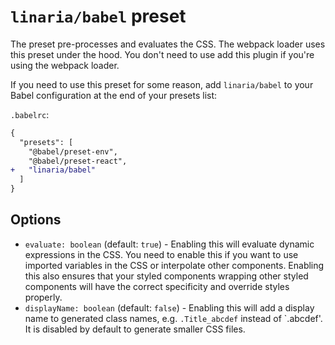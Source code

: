 # `linaria/babel` preset

The preset pre-processes and evaluates the CSS. The webpack loader uses this preset under the hood. You don't need to use add this plugin if you're using the webpack loader.

If you need to use this preset for some reason, add `linaria/babel` to your Babel configuration at the end of your presets list:

`.babelrc`:

```diff
{
  "presets": [
    "@babel/preset-env",
    "@babel/preset-react",
+   "linaria/babel"
  ]
}
```

## Options

* `evaluate: boolean` (default: `true`) - Enabling this will evaluate dynamic expressions in the CSS. You need to enable this if you want to use imported variables in the CSS or interpolate other components. Enabling this also ensures that your styled components wrapping other styled components will have the correct specificity and override styles properly.
* `displayName: boolean` (default: `false`) - Enabling this will add a display name to generated class names, e.g. `.Title_abcdef` instead of `.abcdef'. It is disabled by default to generate smaller CSS files.
